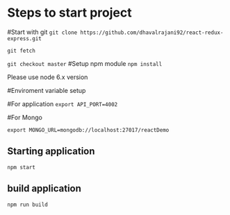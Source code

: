 # Steps to start project


#Start with git
`git clone https://github.com/dhavalrajani92/react-redux-express.git`

`git fetch`

`git checkout master`
#Setup npm module
`npm install`

Please use node 6.x version

#Enviroment variable setup

#For application
`export API_PORT=4002`

#For Mongo

`export MONGO_URL=mongodb://localhost:27017/reactDemo` 

## Starting application
`npm start`

## build application
`npm run build`